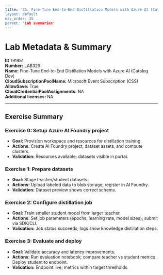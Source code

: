 ```yaml
---
title: '35: Fine-Tune End-to-End Distillation Models with Azure AI (Catalog Dev)` 
layout: default
nav_order: 35
parent: 'Lab summaries'
--- 
```


# Lab Metadata & Summary

**ID** 191951  
**Number:** LAB329  
**Name:** Fine-Tune End-to-End Distillation Models with Azure AI (Catalog Dev)  
**CloudSubscriptionPoolName:** Microsoft Event Subscription (CSS)  
**AllowSave:** True  
**CloudCredentialPoolAssignments:** NA  
**Additional licenses:** NA  

---

## Exercise Summary
### Exercise 0: Setup Azure AI Foundry project
- **Goal:** Provision workspace and resources for distillation training.  
- **Actions:** Create AI Foundry project, dataset assets, and compute clusters.  
- **Validation:** Resources available; datasets visible in portal.  

### Exercise 1: Prepare datasets
- **Goal:** Stage teacher/student datasets.  
- **Actions:** Upload labeled data to blob storage, register in AI Foundry.  
- **Validation:** Dataset preview shows correct schema.  

### Exercise 2: Configure distillation job
- **Goal:** Train smaller student model from larger teacher.  
- **Actions:** Set job parameters (epochs, learning rate, model sizes); submit via SDK/CLI.  
- **Validation:** Job status succeeds; logs show knowledge distillation steps.  

### Exercise 3: Evaluate and deploy
- **Goal:** Validate accuracy and latency improvements.  
- **Actions:** Run evaluation notebook; compare teacher vs student metrics. Deploy student to endpoint.  
- **Validation:** Endpoint live; metrics within target thresholds.  
